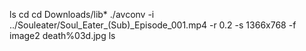 ls
cd 
cd Downloads/lib*
./avconv -i ../Souleater/Soul\_Eater\_\(Sub\)\_Episode\_001.mp4 -r 0.2 -s 1366x768 -f image2 death%03d.jpg
ls
